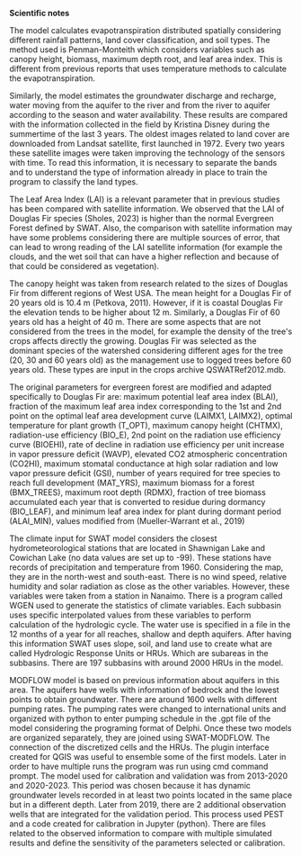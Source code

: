 **Scientific notes**

The model calculates evapotranspiration distributed spatially considering different rainfall patterns, land cover classification, and soil types. The method used is Penman-Monteith which considers variables such as canopy height, biomass, maximum depth root, and leaf area index. This is different from previous reports that uses temperature methods to calculate the evapotranspiration.

Similarly, the model estimates the groundwater discharge and recharge, water moving from the aquifer to the river and from the river to aquifer according to the season and water availability. These results are compared with the information collected in the field by Kristina Disney during the summertime of the last 3 years.
The oldest images related to land cover are downloaded from Landsat satellite, first launched in 1972. Every two years these satellite images were taken improving the technology of the sensors with time. To read this information, it is necessary to separate the bands and to understand the type of information already in place to train the program to classify the land types.

The Leaf Area Index (LAI) is a relevant parameter that in previous studies has been compared with satellite information. We observed that the LAI of Douglas Fir species (Sholes, 2023) is higher than the normal Evergreen Forest defined by SWAT. Also, the comparison with satellite information may have some problems considering there are multiple sources of error, that can lead to wrong reading of the LAI satellite information (for example the clouds, and the wet soil that can have a higher reflection and because of that could be considered as vegetation).

The canopy height was taken from research related to the sizes of Douglas Fir from different regions of West USA. The mean height for a Douglas Fir of 20 years old is 10.4 m (Petkova, 2011). However, if it is coastal Douglas Fir the elevation tends to be higher about 12 m. Similarly, a Douglas Fir of 60 years old has a height of 40 m. There are some aspects that are not considered from the trees in the model, for example the density of the tree's crops affects directly the growing. Douglas Fir was selected as the dominant species of the watershed considering different ages for the tree (20, 30 and 60 years old) as the management use to logged trees before 60 years old. These types are input in the crops archive QSWATRef2012.mdb.

The original parameters for evergreen forest are modified and adapted specifically to Douglas Fir are: maximum potential leaf area index (BLAI), fraction of the maximum leaf area index corresponding to the 1st and 2nd point on the optimal leaf area development curve (LAIMX1, LAIMX2), optimal temperature for plant growth (T_OPT), maximum canopy height (CHTMX), radiation-use efficiency (BIO_E), 2nd point on the radiation use efficiency curve (BIOEHI), rate of decline in radiation use efficiency per unit increase in vapor pressure deficit (WAVP), elevated CO2 atmospheric concentration (CO2HI), maximum stomatal conductance at high solar radiation and low vapor pressure deficit (GSI), number of years required for tree species to reach full development (MAT_YRS), maximum biomass for a forest (BMX_TREES), maximum root depth (RDMX), fraction of tree biomass accumulated each year that is converted to residue during dormancy (BIO_LEAF), and minimum leaf area index for plant during dormant period (ALAI_MIN), values modified from (Mueller-Warrant et al., 2019)

The climate input for SWAT model considers the closest hydrometeorological stations that are located in Shawnigan Lake and Cowichan Lake (no data values are set up to -99). These stations have records of precipitation and temperature from 1960. Considering the map, they are in the north-west and south-east. There is no wind speed, relative humidity and solar radiation as close as the other variables. However, these variables were taken from a station in Nanaimo. There is a program called WGEN used to generate the statistics of climate variables. Each subbasin uses specific interpolated values from these variables to perform calculation of the hydrologic cycle.
The water use is specified in a file in the 12 months of a year for all reaches, shallow and depth aquifers. 
After having this information SWAT uses slope, soil, and land use to create what are called Hydrologic Response Units or HRUs. Which are subareas in the subbasins. There are 197 subbasins with around 2000 HRUs in the model.

MODFLOW model is based on previous information about aquifers in this area. The aquifers have wells with information of bedrock and the lowest points to obtain groundwater. There are around 1600 wells with different pumping rates. The pumping rates were changed to international units and organized with python to enter pumping schedule in the .gpt file of the model considering the programing format of Delphi.
Once these two models are organized separately, they are joined using SWAT-MODFLOW. The connection of the discretized cells and the HRUs. The plugin interface created for QGIS was useful to ensemble some of the first models. Later in order to have multiple runs the program was run using cmd command prompt.
The model used for calibration and validation was from 2013-2020 and 2020-2023. This period was chosen because it has dynamic groundwater levels recorded in at least two points located in the same place but in a different depth. Later from 2019, there are 2 additional observation wells that are integrated for the validation period. This process used PEST and a code created for calibration in Jupyter (python). There are files related to the observed information to compare with multiple simulated results and define the sensitivity of the parameters selected or calibration. 
